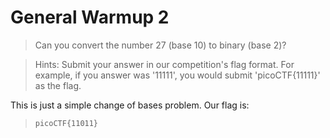 # General Warmup 2

> Can you convert the number 27 (base 10) to binary (base 2)?

> Hints:
> Submit your answer in our competition's flag format. For example, if you answer was '11111', you would submit 'picoCTF{11111}' as the flag.

This is just a simple change of bases problem. Our flag is:

> `picoCTF{11011}`
